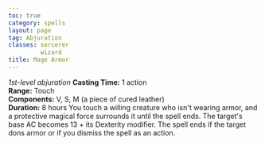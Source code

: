 ```yaml
---
toc: true
category: spells
layout: page
tag: Abjuration
classes: sorcerer
         wizard
title: Mage Armor 
---
```

_1st-level abjuration_ 
**Casting Time:** 1 action    
**Range:** Touch    
**Components:** V, S, M (a piece of cured leather)    
**Duration:** 8 hours 
You touch a willing creature who isn't wearing armor, and a protective magical force surrounds it until the spell ends. The target's base AC becomes 13 + its Dexterity modifier. The spell ends if the target dons armor or if you dismiss the spell as an action. 
